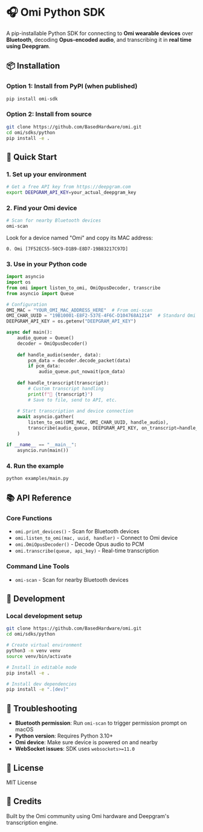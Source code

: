 # 🎧 Omi Python SDK 

A pip-installable Python SDK for connecting to **Omi wearable devices** over **Bluetooth**, decoding **Opus-encoded audio**, and transcribing it in **real time using Deepgram**.

## 📦 Installation

### Option 1: Install from PyPI (when published)
```bash
pip install omi-sdk
```

### Option 2: Install from source
```bash
git clone https://github.com/BasedHardware/omi.git
cd omi/sdks/python
pip install -e .
```

## 🚀 Quick Start

### 1. Set up your environment
```bash
# Get a free API key from https://deepgram.com
export DEEPGRAM_API_KEY=your_actual_deepgram_key
```

### 2. Find your Omi device
```bash
# Scan for nearby Bluetooth devices
omi-scan
```

Look for a device named "Omi" and copy its MAC address:
```
0. Omi [7F52EC55-50C9-D1B9-E8D7-19B83217C97D]
```

### 3. Use in your Python code
```python
import asyncio
import os
from omi import listen_to_omi, OmiOpusDecoder, transcribe
from asyncio import Queue

# Configuration
OMI_MAC = "YOUR_OMI_MAC_ADDRESS_HERE"  # From omi-scan
OMI_CHAR_UUID = "19B10001-E8F2-537E-4F6C-D104768A1214"  # Standard Omi audio UUID
DEEPGRAM_API_KEY = os.getenv("DEEPGRAM_API_KEY")

async def main():
    audio_queue = Queue()
    decoder = OmiOpusDecoder()
    
    def handle_audio(sender, data):
        pcm_data = decoder.decode_packet(data)
        if pcm_data:
            audio_queue.put_nowait(pcm_data)
    
    def handle_transcript(transcript):
        # Custom transcript handling
        print(f"🎤 {transcript}")
        # Save to file, send to API, etc.
    
    # Start transcription and device connection
    await asyncio.gather(
        listen_to_omi(OMI_MAC, OMI_CHAR_UUID, handle_audio),
        transcribe(audio_queue, DEEPGRAM_API_KEY, on_transcript=handle_transcript)
    )

if __name__ == "__main__":
    asyncio.run(main())
```

### 4. Run the example
```bash
python examples/main.py
```

## 📚 API Reference

### Core Functions
- `omi.print_devices()` - Scan for Bluetooth devices
- `omi.listen_to_omi(mac, uuid, handler)` - Connect to Omi device
- `omi.OmiOpusDecoder()` - Decode Opus audio to PCM
- `omi.transcribe(queue, api_key)` - Real-time transcription

### Command Line Tools
- `omi-scan` - Scan for nearby Bluetooth devices

## 🔧 Development

### Local development setup
```bash
git clone https://github.com/BasedHardware/omi.git
cd omi/sdks/python

# Create virtual environment
python3 -m venv venv
source venv/bin/activate

# Install in editable mode
pip install -e .

# Install dev dependencies
pip install -e ".[dev]"
```

## 🧩 Troubleshooting

- **Bluetooth permission**: Run `omi-scan` to trigger permission prompt on macOS
- **Python version**: Requires Python 3.10+
- **Omi device**: Make sure device is powered on and nearby
- **WebSocket issues**: SDK uses `websockets>=11.0`

## 📄 License

MIT License

## 🙌 Credits

Built by the Omi community using Omi hardware and Deepgram's transcription engine.
